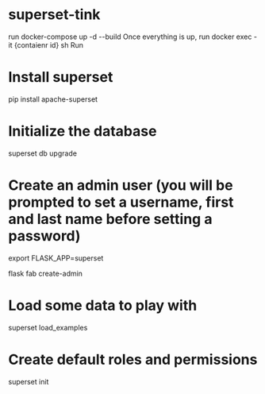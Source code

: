 # superset-tink

run docker-compose up -d --build
Once everything is up, run docker exec -it {contaienr id} sh
Run
# Install superset
pip install apache-superset

# Initialize the database
superset db upgrade

# Create an admin user (you will be prompted to set a username, first and last name before setting a password)
export FLASK_APP=superset

flask fab create-admin

# Load some data to play with
superset load_examples

# Create default roles and permissions
superset init
